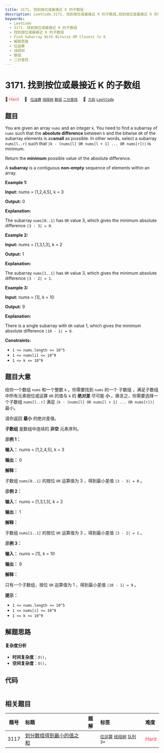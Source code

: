 ```yaml
---
title: 3171. 找到按位或最接近 K 的子数组
description: LeetCode,3171. 找到按位或最接近 K 的子数组,找到按位或最接近 K 的子数组,Find Subarray With Bitwise OR Closest to K,解题思路,位运算,线段树,数组,二分查找
keywords:
  - LeetCode
  - 3171. 找到按位或最接近 K 的子数组
  - 找到按位或最接近 K 的子数组
  - Find Subarray With Bitwise OR Closest to K
  - 解题思路
  - 位运算
  - 线段树
  - 数组
  - 二分查找
---
```


# 3171. 找到按位或最接近 K 的子数组

🔴 <font color=#ff334b>Hard</font>&emsp; 🔖&ensp; [`位运算`](/tag/bit-manipulation.md) [`线段树`](/tag/segment-tree.md) [`数组`](/tag/array.md) [`二分查找`](/tag/binary-search.md)&emsp; 🔗&ensp;[`力扣`](https://leetcode.cn/problems/find-subarray-with-bitwise-or-closest-to-k) [`LeetCode`](https://leetcode.com/problems/find-subarray-with-bitwise-or-closest-to-k)

## 题目

You are given an array `nums` and an integer `k`. You need to find a subarray
of `nums` such that the **absolute difference** between `k` and the bitwise
`OR` of the subarray elements is as**small** as possible. In other words,
select a subarray `nums[l..r]` such that `|k - (nums[l] OR nums[l + 1] ... OR
nums[r])|` is minimum.

Return the **minimum** possible value of the absolute difference.

A **subarray** is a contiguous **non-empty** sequence of elements within an
array.



**Example 1:**

**Input:** nums = [1,2,4,5], k = 3

**Output:** 0

**Explanation:**

The subarray `nums[0..1]` has `OR` value 3, which gives the minimum absolute
difference `|3 - 3| = 0`.

**Example 2:**

**Input:** nums = [1,3,1,3], k = 2

**Output:** 1

**Explanation:**

The subarray `nums[1..1]` has `OR` value 3, which gives the minimum absolute
difference `|3 - 2| = 1`.

**Example 3:**

**Input:** nums = [1], k = 10

**Output:** 9

**Explanation:**

There is a single subarray with `OR` value 1, which gives the minimum absolute
difference `|10 - 1| = 9`.



**Constraints:**

  * `1 <= nums.length <= 10^5`
  * `1 <= nums[i] <= 10^9`
  * `1 <= k <= 10^9`


## 题目大意

给你一个数组 `nums` 和一个整数 `k` 。你需要找到 `nums` 的一个 子数组 ，满足子数组中所有元素按位或运算 `OR` 的值与 `k` 的
**绝对差**  尽可能 **小**  。换言之，你需要选择一个子数组 `nums[l..r]` 满足 `|k - (nums[l] OR nums[l +
1] ... OR nums[r])|` 最小。

请你返回 **最小**  的绝对差值。

**子数组** 是数组中连续的 **非空**  元素序列。



**示例 1：**

**输入：** nums = [1,2,4,5], k = 3

**输出：** 0

**解释：**

子数组 `nums[0..1]` 的按位 `OR` 运算值为 3 ，得到最小差值 `|3 - 3| = 0` 。

**示例 2：**

**输入：** nums = [1,3,1,3], k = 2

**输出：** 1

**解释：**

子数组 `nums[1..1]` 的按位 `OR` 运算值为 3 ，得到最小差值 `|3 - 2| = 1` 。

**示例 3：**

**输入：** nums = [1], k = 10

**输出：** 9

**解释：**

只有一个子数组，按位 `OR` 运算值为 1 ，得到最小差值 `|10 - 1| = 9` 。



**提示：**

  * `1 <= nums.length <= 10^5`
  * `1 <= nums[i] <= 10^9`
  * `1 <= k <= 10^9`


## 解题思路

#### 复杂度分析

- **时间复杂度**：`O()`，
- **空间复杂度**：`O()`，

## 代码

```javascript

```

## 相关题目

<!-- prettier-ignore -->
| 题号 | 标题 | 题解 | 标签 | 难度 |
| :------: | :------ | :------: | :------ | :------ |
| 3117 | [划分数组得到最小的值之和](https://leetcode.com/problems/minimum-sum-of-values-by-dividing-array) |  |  [`位运算`](/tag/bit-manipulation.md) [`线段树`](/tag/segment-tree.md) [`队列`](/tag/queue.md) `3+` | <font color=#ff334b>Hard</font> |